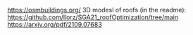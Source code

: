 https://osmbuildings.org/
3D modesl of roofs (in the readme): https://github.com/llorz/SGA21_roofOptimization/tree/main
https://arxiv.org/pdf/2109.07683
